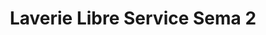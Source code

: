 ---
title: "Laverie Libre Service Sema 2"
url: /terrasson-lavilledieu/laverie-libre-service-sema-2/
shop: Wäscherei
---